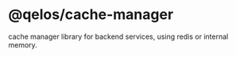 # @qelos/cache-manager

cache manager library for backend services, using redis or internal memory.
